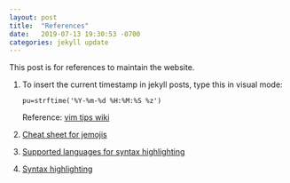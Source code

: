 ```yaml
---
layout: post
title:  "References"
date:   2019-07-13 19:30:53 -0700
categories: jekyll update
---
```

This post is for references to maintain the website.
1.  To insert the current timestamp in jekyll posts, type this in visual mode:

    ```vim
    pu=strftime('%Y-%m-%d %H:%M:%S %z')
    ```

    Reference: [vim tips wiki](https://vim.fandom.com/wiki/Insert_current_date_or_time)

2.  [Cheat sheet for jemojis](https://www.webfx.com/tools/emoji-cheat-sheet/)

3.  [Supported languages for syntax highlighting](https://github.com/rouge-ruby/rouge/wiki/List-of-supported-languages-and-lexers)

4.  [Syntax highlighting](https://help.github.com/en/articles/creating-and-highlighting-code-blocks)
